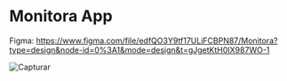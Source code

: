 # Monitora App

Figma: https://www.figma.com/file/edfQO3Y9tf17ULiFCBPN87/Monitora?type=design&node-id=0%3A1&mode=design&t=gJgetKtH0IX987WO-1

![Capturar](https://github.com/lucasramallo/monitora-mobile/assets/108425719/4b629a6a-c283-48c2-94e4-45c3466e93d5)

